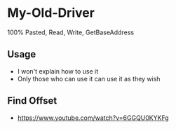 # My-Old-Driver
100% Pasted, Read, Write, GetBaseAddress

## Usage
- I won't explain how to use it
- Only those who can use it can use it as they wish

## Find Offset
- https://www.youtube.com/watch?v=6GGQU0KYKFg

